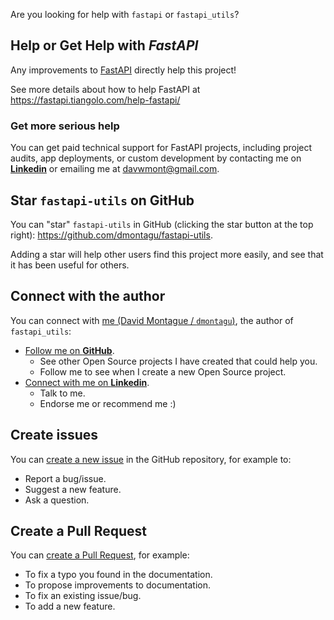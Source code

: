 Are you looking for help with `fastapi` or `fastapi_utils`?

## Help or Get Help with *FastAPI*

Any improvements to <a href="https://fastapi.tiangolo.com/" target="blank">FastAPI</a>
directly help this project!

See more details about how to help FastAPI at
<a href="https://fastapi.tiangolo.com/help-fastapi/" target="blank">https://fastapi.tiangolo.com/help-fastapi/</a>


### Get more serious help

You can get paid technical support for FastAPI projects, including project audits, app deployments, or custom development
by contacting me on <a href="https://www.linkedin.com/in/david-montague/" class="external-link" target="_blank">**Linkedin**</a>
or emailing me at <a href="mailto:davwmont@gmail.com">davwmont@gmail.com</a>.


## Star `fastapi-utils` on GitHub

You can "star" `fastapi-utils` in GitHub (clicking the star button at the top right): <a href="https://github.com/dmontagu/fastapi-utils" class="external-link" target="_blank">https://github.com/dmontagu/fastapi-utils</a>.

Adding a star will help other users find this project more easily, and see that it has been useful for others.


## Connect with the author

You can connect with <a href="https://davidmontague.xyz" class="external-link" target="_blank">me (David Montague / `dmontagu`)</a>, the author of `fastapi_utils`:

* <a href="https://github.com/dmontagu" class="external-link" target="_blank">Follow me on **GitHub**</a>.
    * See other Open Source projects I have created that could help you.
    * Follow me to see when I create a new Open Source project.
* <a href="https://www.linkedin.com/in/david-montague/" class="external-link" target="_blank">Connect with me on **Linkedin**</a>.
    * Talk to me.
    * Endorse me or recommend me :)


## Create issues

You can <a href="https://github.com/dmontagu/fastapis-utils/issues/new/choose" class="external-link" target="_blank">create a new issue</a> in the GitHub repository, for example to:

* Report a bug/issue.
* Suggest a new feature.
* Ask a question.


## Create a Pull Request

You can <a href="https://github.com/dmontagu/fastapi-utils" class="external-link" target="_blank">create a Pull Request</a>, for example:

* To fix a typo you found in the documentation.
* To propose improvements to documentation.
* To fix an existing issue/bug.
* To add a new feature.
